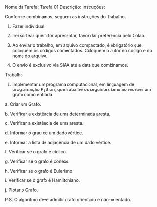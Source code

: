 
Nome da Tarefa:
Tarefa 01
Descrição:
Instruções:

 

Conforme combinamos, seguem as instruções do Trabalho.



1. Fazer individual.

2. Irei sortear quem for apresentar, favor dar preferência pelo Colab.

3. Ao enviar o trabalho, em arquivo compactado, é obrigatório que coloquem os códigos comentados. Coloquem o autor no código e no nome do arquivo.

4. O envio é exclusivo via SIAA até a data que combinamos.

 

Trabalho

 

1. Implementar um programa computacional, em linguagem de programação Python, que trabalhe os seguintes itens ao receber um grafo como entrada.

a. Criar um Grafo.

b. Verificar a existência de uma determinada aresta.

c. Verificar a existência de uma aresta.

d. Informar o grau de um dado vértice.

e. Informar a lista de adjacência de um dado vértice.

f. Verificar se o grafo é cíclico.

g. Verificar se o grafo é conexo.

h. Verificar se o grafo é Euleriano.

i. Verificar se o grafo é Hamiltoniano.

j. Plotar o Grafo.



P.S. O algoritmo deve admitir grafo orientado e não-orientado.
